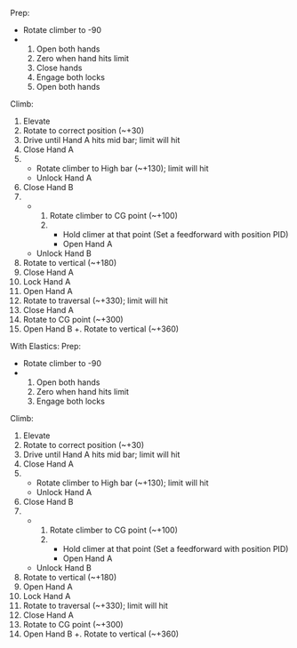 Prep:
- Rotate climber to -90
- 
    1. Open both hands
    2. Zero when hand hits limit
    3. Close hands
    4. Engage both locks
    5. Open both hands


Climb:
1. Elevate
2. Rotate to correct position (~+30)
3. Drive until Hand A hits mid bar; limit will hit
4. Close Hand A
5. 
    - Rotate climber to High bar (~+130); limit will hit
    - Unlock Hand A
6. Close Hand B
7. 
    - 
        1. Rotate climber to CG point (~+100)
        2. 
            - Hold climer at that point (Set a feedforward with position PID)
            - Open Hand A
    - Unlock Hand B
8. Rotate to vertical (~+180)
9. Close Hand A
10. Lock Hand A
11. Open Hand A
12. Rotate to traversal (~+330); limit will hit
13. Close Hand A
14. Rotate to CG point (~+300)
15. Open Hand B
+. Rotate to vertical (~+360)


With Elastics:
Prep:
- Rotate climber to -90
- 
    1. Open both hands
    2. Zero when hand hits limit
    3. Engage both locks

Climb:
1. Elevate
2. Rotate to correct position (~+30)
3. Drive until Hand A hits mid bar; limit will hit
4. Close Hand A
5. 
    - Rotate climber to High bar (~+130); limit will hit
    - Unlock Hand A
6. Close Hand B
7. 
    - 
        1. Rotate climber to CG point (~+100)
        2. 
            - Hold climer at that point (Set a feedforward with position PID)
            - Open Hand A
    - Unlock Hand B
8. Rotate to vertical (~+180)
9. Open Hand A
10. Lock Hand A
11. Rotate to traversal (~+330); limit will hit
12. Close Hand A
13. Rotate to CG point (~+300)
14. Open Hand B
+. Rotate to vertical (~+360)
